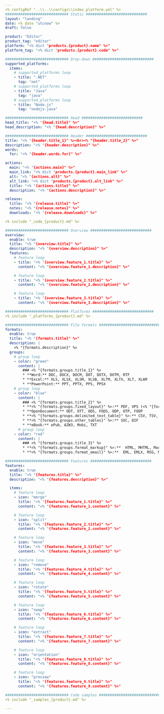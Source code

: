 ```yaml
---
<% configRef "..\\..\\configs\\index_platform.yml" %>
############################# Static ############################
layout: "landing"
date: <% date "utcnow" %>
draft: false

product: "Editor"
product_tag: "editor"
platform: "<% dict "products.{product}.name" %>"
platform_tag: "<% dict "products.{product}.code" %>"

############################# Drop-down ############################
supported_platforms:
  items:
    # supported_platforms loop
    - title: ".NET"
      tag: "net"
    # supported_platforms loop
    - title: "Java"
      tag: "java"
    # supported_platforms loop
    - title: "Node.js"
      tag: "nodejs-java"

############################# Head ############################
head_title: "<% "{head.title}" %>"
head_description: "<% "{head.description}" %>"

############################# Header ############################
title: "<% "{header.title_1}" %><br><% "{header.title_2}" %>"
description: "<% "{header.description}" %>"
words:
  for: "<% "{header.words.for}" %>"

actions:
  main: "<% "{actions.main}" %>"
  main_link: "<% dict "products.{product}.main_link" %>"
  alt: "<% "{actions.alt}" %>"
  alt_link: "<% dict "products.{product}.alt_link" %>"
  title: "<% "{actions.title}" %>"
  description: "<% "{actions.description}" %>"

release:
  title: "<% "{release.title}" %>"
  notes: "<% "{release.notes}" %>"
  downloads: "<% "{release.downloads}" %>"

<% include "_code_{product}.md" %>

############################# Overview ############################
overview:
  enable: true
  title: "<% "{overview.title}" %>"
  description: "<% "{overview.description}" %>"
  features:
    # feature loop
    - title: "<% "{overview.feature_1.title}" %>"
      content: "<% "{overview.feature_1.description}" %>"

    # feature loop
    - title: "<% "{overview.feature_2.title}" %>"
      content: "<% "{overview.feature_2.description}" %>"

    # feature loop
    - title: "<% "{overview.feature_3.title}" %>"
      content: "<% "{overview.feature_3.description}" %>"

############################# Platforms ############################
<% include "_platforms_{product}.md" %>

############################# File formats ############################
formats:
  enable: true
  title: "<% "{formats.title}" %>"
  description: |
    <% "{formats.description}" %>
  groups:
    # group loop
    - color: "green"
      content: |
        ### <% "{formats.groups.title_1}" %>
        * **Word:** DOC, DOCX, DOCM, DOT, DOTX, DOTM, RTF
        * **Excel:** XLS, XLSX, XLSM, XLSB, XLTM, XLTX, XLT, XLAM
        * **PowerPoint:** PPT, PPTX, PPS, PPSX
    # group loop
    - color: "blue"
      content: |
        ### <% "{formats.groups.title_2}" %>
        * **<% "{formats.groups.fixed_layout}" %>:** PDF, XPS (<% "{formats.groups.export_only}" %>)
        * **OpenDocument:** ODT, OTT, ODS, FODS, ODP, OTP, FODP
        * **<% "{formats.groups.delimited_text_table}" %>:** CSV, TSV, DSV (<% "{formats.groups.arbitrary_separator}" %>)
        * **<% "{formats.groups.other_tables}" %>:** SXC, DIF
        * **eBook:** ePub, AZW3, Mobi, TXT
      # group loop
    - color: "red"
      content: |
        ### <% "{formats.groups.title_3}" %>
        * **<% "{formats.groups.format_markup}" %>:**  HTML, MHTML, Markdown (MD), XML, CHM, JSON
        * **<% "{formats.groups.format_email}" %>:**  EML, EMLX, MSG, MBOX, TNEF, MHT, PST, OFT, OST, VCF, ICS

############################# Features ############################
features:
  enable: true
  title: "<% "{features.title}" %>"
  description: "<% "{features.description}" %>"

  items:
    # feature loop
    - icon: "merge"
      title: "<% "{features.feature_1.title}" %>"
      content: "<% "{features.feature_1.content}" %>"

    # feature loop
    - icon: "split"
      title: "<% "{features.feature_2.title}" %>"
      content: "<% "{features.feature_2.content}" %>"

    # feature loop
    - icon: "move"
      title: "<% "{features.feature_3.title}" %>"
      content: "<% "{features.feature_3.content}" %>"

    # feature loop
    - icon: "remove"
      title: "<% "{features.feature_4.title}" %>"
      content: "<% "{features.feature_4.content}" %>"

    # feature loop
    - icon: "rotate"
      title: "<% "{features.feature_5.title}" %>"
      content: "<% "{features.feature_5.content}" %>"

    # feature loop
    - icon: "swap"
      title: "<% "{features.feature_6.title}" %>"
      content: "<% "{features.feature_6.content}" %>"

    # feature loop
    - icon: "extract"
      title: "<% "{features.feature_7.title}" %>"
      content: "<% "{features.feature_7.content}" %>"

    # feature loop
    - icon: "orientation"
      title: "<% "{features.feature_8.title}" %>"
      content: "<% "{features.feature_8.content}" %>"

    # feature loop
    - icon: "preview"
      title: "<% "{features.feature_9.title}" %>"
      content: "<% "{features.feature_9.content}" %>"

############################# Code samples ############################
<% include "_samples_{product}.md" %>

---
```

